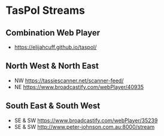 # TasPol Streams
## Combination Web Player
- https://elijahcuff.github.io/taspol/
## North West & North East
- NW https://tassiescanner.net/scanner-feed/
- NE https://www.broadcastify.com/webPlayer/40935
## South East & South West
- SE & SW https://www.broadcastify.com/webPlayer/35239
- SE & SW http://www.peter-johnson.com.au:8000/stream
